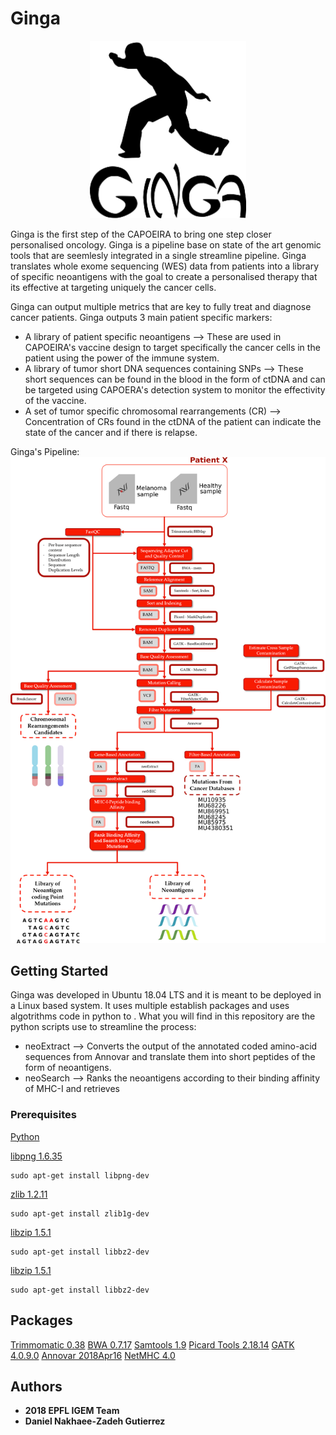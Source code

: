 # Ginga

<p align="center">
  <img width="250" height="284" src="https://github.com/danielnzg85/2018-EPFL-IGEM/blob/master/Media/Ginga_logo.png">
</p>

Ginga is the first step of the CAPOEIRA to bring one step closer personalised oncology. Ginga is a pipeline base on state of the art genomic tools that are seemlesly integrated in a single streamline pipeline.
Ginga translates whole exome sequencing (WES) data from patients into a library of specific neoantigens with the goal to create a personalised therapy that its effective at targeting uniquely the cancer cells.

Ginga can output multiple metrics that are key to fully treat and diagnose cancer patients. Ginga outputs 3 main patient specific markers:

* A library of patient specific neoantigens --> These are used in CAPOEIRA's vaccine design to target specifically the cancer cells in the patient using the power of the immune system.
* A library of tumor short DNA sequences containing SNPs --> These short sequences can be found in the blood in the form of ctDNA and can be targeted using CAPOERA's detection system to monitor the effectivity of the vaccine. 
* A set of tumor specific chromosomal rearrangements (CR) --> Concentration of CRs found in the ctDNA of the patient can indicate the state of the cancer and if there is relapse.

Ginga's Pipeline:
![](https://github.com/danielnzg85/2018-EPFL-IGEM/blob/master/Media/Tree_Bioinfo_Dani_17-10_SF.png)

## Getting Started

Ginga was developed in Ubuntu 18.04 LTS and it is meant to be deployed in a Linux based system. It uses multiple establish packages and uses algotrithms code in python to .
What you will find in this repository are the python scripts use to streamline the process:

* neoExtract --> Converts the output of the annotated coded amino-acid sequences from Annovar and translate them into short peptides of the form of neoantigens.
* neoSearch --> Ranks the neoantigens according to their binding affinity of MHC-I and retrieves 

### Prerequisites

[Python]()

[libpng 1.6.35](http://www.libpng.org/pub/png/libpng.html)
```
sudo apt-get install libpng-dev
```
[zlib 1.2.11](https://zlib.net/)
```
sudo apt-get install zlib1g-dev
```

[libzip  1.5.1](https://libzip.org/)

```
sudo apt-get install libbz2-dev
```

[libzip  1.5.1](https://libzip.org/)

```
sudo apt-get install libbz2-dev
```


## Packages 

[Trimmomatic 0.38](http://www.usadellab.org/cms/?page=trimmomatic)
[BWA 0.7.17](https://sourceforge.net/projects/bio-bwa/files/)
[Samtools 1.9](http://samtools.sourceforge.net/)
[Picard Tools 2.18.14](https://github.com/broadinstitute/picard/releases/tag/2.18.14)
[GATK 4.0.9.0](https://software.broadinstitute.org/gatk/)
[Annovar 2018Apr16](http://annovar.openbioinformatics.org/en/latest/)
[NetMHC 4.0](http://www.cbs.dtu.dk/services/NetMHC/)




## Authors
* **2018 EPFL IGEM Team**
* **Daniel Nakhaee-Zadeh Gutierrez**


